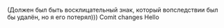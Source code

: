 (Должен был быть восклицательный знак, который вопследствии был бы удалён, но я его потерял)))
Comit changes
Hello

